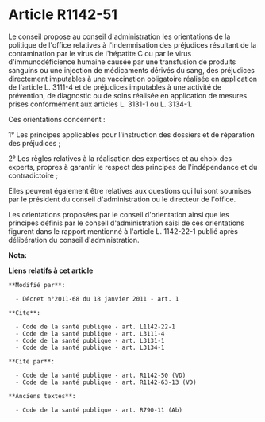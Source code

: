 # Article R1142-51

Le conseil propose au conseil d'administration les orientations de la politique de l'office relatives à l'indemnisation des
préjudices résultant de la contamination par le virus de l'hépatite C ou par le virus d'immunodéficience humaine causée par
une transfusion de produits sanguins ou une injection de médicaments dérivés du sang, des préjudices directement imputables à
une vaccination obligatoire réalisée en application de l'article L. 3111-4 et de préjudices imputables à une activité de
prévention, de diagnostic ou de soins réalisée en application de mesures prises conformément aux articles L. 3131-1 ou L.
3134-1. 

Ces orientations concernent : 

1° Les principes applicables pour l'instruction des dossiers et de réparation des préjudices ; 

2° Les règles relatives à la réalisation des expertises et au choix des experts, propres à garantir le respect des principes
de l'indépendance et du contradictoire ; 

Elles peuvent également être relatives aux questions qui lui sont soumises par le président du conseil d'administration ou le
directeur de l'office. 

Les orientations proposées par le conseil d'orientation ainsi que les principes définis par le conseil d'administration saisi
de ces orientations figurent dans le rapport mentionné à l'article L. 1142-22-1 publié après délibération du conseil
d'administration.

**Nota:**



**Liens relatifs à cet article**

	**Modifié par**:

	  - Décret n°2011-68 du 18 janvier 2011 - art. 1

	**Cite**:

	  - Code de la santé publique - art. L1142-22-1
	  - Code de la santé publique - art. L3111-4
	  - Code de la santé publique - art. L3131-1
	  - Code de la santé publique - art. L3134-1

	**Cité par**:

	  - Code de la santé publique - art. R1142-50 (VD)
	  - Code de la santé publique - art. R1142-63-13 (VD)

	**Anciens textes**:

	  - Code de la santé publique - art. R790-11 (Ab)
